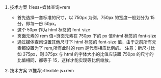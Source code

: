 1. 技术方案 1:less+媒体查询+rem

   - 首先选择一套标准的尺寸，以 750px 为例。750px 的宽度一般划分为 15 分，即每一份 50px。
   - 这个 50px 作为 html 标签的 font-size
   - 页面元素的 rem 值=页面元素在 750px 下的 px 值/html 标签的 font-size
   - 通过媒体查询设置其他尺寸下 html 标签的 font-size 值，由于之前所有元素都设置为了 rem,所有此时的 rem 是代表相应比例的。
     注意：新尺寸比如 375px，则 375px 与 html 的字体大小的比值应该跟 750px 的尺寸的比值相同，都等于 15，这样才能实现等比例缩放。

2) 技术方案 2(推荐):flexible.js+rem
